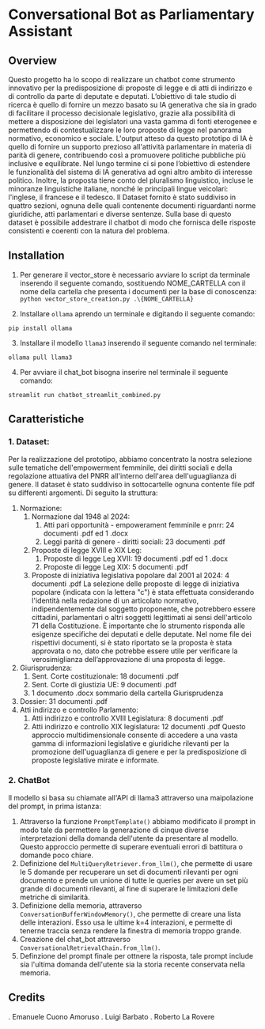 # Conversational Bot as Parliamentary Assistant
## Overview
Questo progetto ha lo scopo di realizzare un chatbot  come strumento innovativo per la predisposizione di proposte di legge e di atti di indirizzo e di controllo da parte di deputate e deputati.
L’obiettivo di tale studio di ricerca è quello di fornire un mezzo basato su IA generativa che sia in grado di facilitare il processo decisionale legislativo, grazie alla possibilità di mettere a disposizione dei legislatori una vasta gamma di fonti eterogenee e permettendo di contestualizzare le loro proposte di legge nel panorama normativo, economico e sociale.
L'output atteso da questo prototipo di IA è quello di fornire un supporto prezioso all'attività parlamentare in materia di parità di genere, contribuendo così a promuovere politiche pubbliche più inclusive e equilibrate. 
Nel lungo termine ci si pone l’obiettivo di estendere le funzionalità del sistema di IA generativa ad ogni altro ambito di interesse politico.
Inoltre, la proposta tiene conto del pluralismo linguistico, incluse le minoranze linguistiche italiane, nonché le principali lingue veicolari: l'inglese, il francese e il tedesco. 
Il Dataset fornito è stato suddiviso in quattro sezioni, ognuna delle quali contenente documenti riguardanti norme giuridiche, atti parlamentari e diverse sentenze. Sulla base di questo dataset è possibile addestrare il chatbot di modo che fornisca delle risposte consistenti e coerenti con la natura del problema.

## Installation 
1. Per generare il vector_store è necessario avviare lo script da terminale inserendo il seguente comando, sostituendo NOME_CARTELLA con il nome della cartella che presenta i documenti per la base di conoscenza:
`python vector_store_creation.py .\{NOME_CARTELLA}`

2. Installare `ollama` aprendo un terminale e digitando il seguente comando: 

`pip install ollama`

3. Installare il modello `llama3` inserendo il seguente comando nel terminale:

`ollama pull llama3`

4. Per avviare il chat_bot bisogna inserire nel terminale il seguente comando: 

`streamlit run chatbot_streamlit_combined.py`

## Caratteristiche
### 1. Dataset:
Per la realizzazione del prototipo, abbiamo concentrato la nostra selezione sulle tematiche dell'empowerment femminile, dei diritti sociali e della regolazione attuativa del PNRR all'interno dell'area dell'uguaglianza di genere.
Il dataset è stato suddiviso in sottocartelle ognuna contente file pdf su differenti argomenti. Di seguito la struttura:
1.	Normazione:
    1.	Normazione dal 1948 al 2024:
        1.	Atti pari opportunità - empowerament femminile e pnrr: 24 documenti .pdf ed 1 .docx
        2.	Leggi parità di genere - diritti sociali: 23 documenti .pdf
    2.	Proposte di legge XVIII e XIX Leg: 
        1.	Proposte di legge Leg XVII: 19 documenti .pdf ed 1 .docx 
        2.	Proposte di legge Leg XIX: 5 documenti .pdf
    3.	Proposte di iniziativa legislativa popolare dal 2001 al 2024: 4 documenti .pdf
La selezione delle proposte di legge di iniziativa popolare (indicata con la lettera "c") è stata effettuata considerando l'identità nella redazione di un articolato normativo, indipendentemente dal soggetto proponente, che potrebbero essere cittadini, parlamentari o altri soggetti legittimati ai sensi dell'articolo 71 della Costituzione. È importante che lo strumento risponda alle esigenze specifiche dei deputati e delle deputate.
Nel  nome file dei rispettivi documenti, si è stato riportato se la proposta è stata approvata o no, dato che potrebbe essere utile per verificare la verosimiglianza dell’approvazione di una proposta di legge.
3.	Giurisprudenza:
    1.	Sent. Corte costituzionale: 18 documenti .pdf
    2.	Sent. Corte di giustizia UE: 9 documenti .pdf
    3.	1 documento .docx sommario della cartella Giurisprudenza
4.	Dossier: 31 documenti .pdf 
5.	Atti indirizzo e controllo Parlamento:
    1.	Atti indirizzo e controllo XVIII Legislatura: 8 documenti .pdf
    2.	Atti indirizzo e controllo XIX legislatura: 12 documenti .pdf
Questo approccio multidimensionale consente di accedere a una vasta gamma di informazioni legislative e giuridiche rilevanti per la promozione dell'uguaglianza di genere e per la predisposizione di proposte legislative mirate e informate.

### 2. ChatBot 
Il modello si basa su chiamate all'API di llama3 attraverso una maipolazione del prompt, in prima istanza: 
1. Attraverso la funzione `PromptTemplate()` abbiamo modificato il prompt in modo tale da permettere la generazione di cinque diverse interpretazioni della domanda dell'utente da presentare al modello. Questo approccio permette di superare eventuali errori di battitura o domande poco chiare.
2. Definizione del `MultiQueryRetriever.from_llm()`, che permette di usare le 5 domande per recuperare un set di documenti rilevanti per ogni documento e prende un unione di tutte le queries per avere un set più grande di documenti rilevanti, al fine di superare le limitazioni delle metriche di similarità.
3. Definizione della memoria, attraverso `ConversationBufferWindowMemory()`, che permette di creare una lista delle interazioni. Esso usa le ultime k=4 interazioni, e permette di tenerne traccia senza rendere la finestra di memoria troppo grande. 
4. Creazione del chat_bot attraverso `ConversationalRetrievalChain.from_llm()`.
5. Definzione del prompt finale per ottnere la risposta, tale prompt include sia l'ultima domanda dell'utente sia la storia recente conservata nella memoria. 

## Credits 
. Emanuele Cuono Amoruso
. Luigi Barbato
. Roberto La Rovere
